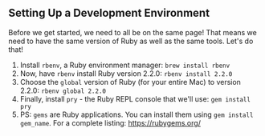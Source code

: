 ## Setting Up a Development Environment

Before we get started, we need to all be on the same page! That means we need to have the same version of Ruby as well as the same tools. Let's do that!

1. Install `rbenv`, a Ruby environment manager: `brew install rbenv`
2. Now, have `rbenv` install Ruby version 2.2.0: `rbenv install 2.2.0`
3. Choose the `global` version of Ruby (for your entire Mac) to version 2.2.0: `rbenv global 2.2.0`
4. Finally, install `pry` - the Ruby REPL console that we'll use: `gem install pry`
5. PS: `gems` are Ruby applications. You can install them using `gem install gem_name`. For a complete listing: https://rubygems.org/
